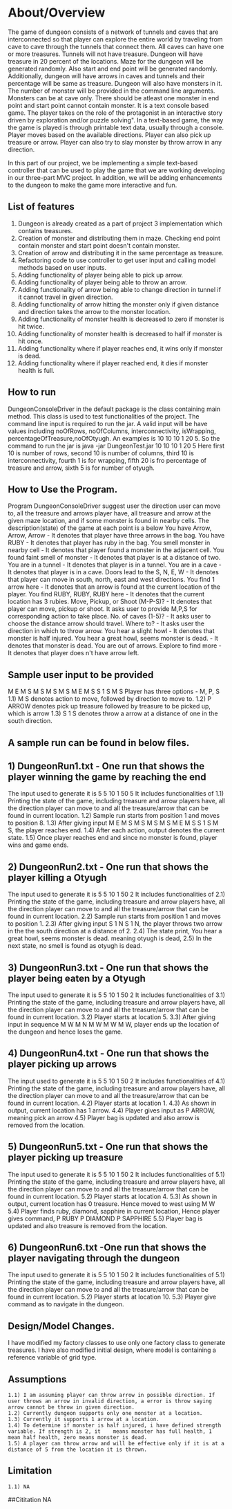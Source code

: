 # About/Overview

The game of dungeon consists of a network of tunnels and caves that are interconnected so that player can explore the entire world by traveling from cave to cave through the tunnels that connect them. All caves can have one or more treasures. Tunnels will not have treasure. Dungeon will have treasure in 20 percent of the locations. Maze for the dungeon will be generated randomly. Also start and end point will be generated randomly.  Additionally, dungeon will have arrows in caves and tunnels and their percentage will be same as treasure. Dungeon will also have monsters in it. The number of monster will be provided in the command line arguments. Monsters can be at cave only. There should be atleast one monster in end point and start point cannot contain monster.
It is a text console based game. The player takes on the role of the protagonist in an interactive story driven by exploration and/or puzzle solving". In a text-based game, the way the game is played is through printable text data, usually through a console.
Player moves based on the available directions. Player can also pick up treasure or arrow. Player can also try to slay monster by throw arrow in any direction.

In this part of our project, we be implementing a simple text-based controller that can be used to play the game that we are working developing in our three-part MVC project. In addition, we will be adding enhancements to the dungeon to make the game more interactive and fun.

## List of features
1. Dungeon is already created as a part of project 3 implementation which contains treasures. 
2. Creation of monster and distributing them in maze. Checking end point contain monster and start point doesn't contain monster. 
3. Creation of arrow and distributing it in the same percentage as treasure.
4. Refactoring code to use controller to get user input and calling model methods based on user inputs.
5. Adding functionality of player being able to pick up arrow.
6. Adding functionality of player being able to throw an arrow.
7. Adding functionality of arrow being able to change direction in tunnel if it cannot travel in given direction.
8. Adding functionality of arrow hitting the monster only if given distance and direction takes the arrow to the monster location.
9. Adding functionality of monster health is decreased to zero if monster is hit twice.
9. Adding functionality of monster health is decreased to half if monster is hit once.
10. Adding functionality where if player reaches end, it wins only if monster is dead.
11. Adding functionality where if player reached end, it dies if monster health is full.

## How to run
DungeonConsoleDriver in the default package is the class containing main method. This class is used to test functionalities of the project. The command line input is required to run the jar. A valid input will be have values including noOfRows, noOfColumns, interconnectivity, isWrapping, percentageOfTreasure,noOfOtyugh.
An examples is 10 10 10 1 20 5. 
So the command to run the jar is 
java -jar DungeonTest.jar 10 10 10 1 20 5
Here first 10 is number of rows, second 10 is number of columns, third 10 is interconnectivity, fourth 1 is for wrapping, fifth 20 is fro percentage of treasure and arrow, sixth 5 is for number of otyugh.

## How to Use the Program.
Program DungeonConsoleDriver suggest user the direction user can move to, all the treasure and arrows player have, all treasure and arrow at the given maze location, and if some monster is found in nearby cells. 
The description(state) of the game at each point is a below
You have Arrow, Arrow, Arrow - It denotes that player have three arrows in the bag.
You have RUBY - It denotes that player has ruby in the bag.
You smell monster in nearby cell - It denotes that player found a monster in the adjacent cell.
You found faint smell of monster - It denotes that player is at a distance of two.
You are in a tunnel - It denotes that player is in a tunnel.
You are in a cave - It denotes that player is in a cave.
Doors lead to the S,  N, E, W - It denotes that player can move in south, north, east and west directions.
You find 1 arrow here - It denotes that an arrow is found at the current location of the player.
You find RUBY, RUBY, RUBY here - It denotes that the current location has 3 rubies.
Move, Pickup, or Shoot (M-P-S)?  - It denotes that player can move, pickup or shoot. It asks user to provide M,P,S for corresponding action to take place.
No. of caves (1-5)? - It asks user to choose the distance arrow should travel.
Where to? - It asks user the direction in which to throw arrow.
You hear a slight howl - It denotes that monster is half injured.
You hear a great howl, seems monster is dead. - It denotes that monster is dead.
You are out of arrows. Explore to find more - It denotes that player does n't have arrow left.

## Sample user input to be provided
M E M S M S M S M S M E M S  S 1 S M S 
Player has three options - M, P, S
	1.1) M S denotes action to move, followed by direction to move to.
	1.2) P ARROW denotes pick up treasure followed by treasure to be picked up, which is arrow
	1.3) S 1 S denotes throw a arrow at a distance of one in the south direction.

## A sample run can be found in below files.
## 1) DungeonRun1.txt - One run that shows the player winning the game by reaching the end
The input used to generate it is 5 5 10 1 50 5
It includes functionalities of
	1.1) Printing the state of the game, including treasure and arrow players have, all the direction player can move to and all the treasure/arrow that can be found in current location.
	1.2) Sample run starts from position 1 and moves to position 8.
	1.3) After giving input M E M S M S M S M S M E M S  S 1 S M S, the player reaches end.
	1.4) After each action, output denotes the current state.
	1.5) Once player reaches end and since no monster is found, player wins and game ends.
	
## 2) DungeonRun2.txt - One run that shows the player killing a Otyugh 
The input used to generate it is 5 5 10 1 50 2
It includes functionalities of
	2.1) Printing the state of the game, including treasure and arrow players have, all the direction player can move to and all the treasure/arrow that can be found in current location.
	2.2) Sample run starts from position 1 and moves to position 1.
	2.3) After giving input S 1 N S 1 N, the player throws two arrow in the the south direction at a distance of 2.
	2.4) The state print, You hear a great howl, seems monster is dead. meaning otyugh is dead,
	2.5) In the next state, no smell is found as otyugh is dead.

## 3) DungeonRun3.txt - One run that shows the player being eaten by a Otyugh
The input used to generate it is 5 5 10 1 50 2
It includes functionalities of
	3.1) Printing the state of the game, including treasure and arrow players have, all the direction player can move to and all the treasure/arrow that can be found in current location.
	3.2) Player starts at location 5.
	3.3) After giving input in sequence M W M N M W M W M W, player ends up the location of the dungeon and hence loses the game.
	
## 4) DungeonRun4.txt - One run that shows the player picking up arrows
The input used to generate it is 5 5 10 1 50 2
It includes functionalities of
	4.1) Printing the state of the game, including treasure and arrow players have, all the direction player can move to and all the treasure/arrow that can be found in current location.
	4.2) Player starts at location 1.
	4.3) As shown in output, current location has 1 arrow.
	4.4) Player gives input as P ARROW, meaning pick an arrow
	4.5) Player bag is updated and also arrow is removed from the location.
	
## 5) DungeonRun5.txt - One run that shows the player picking up treasure
The input used to generate it is 5 5 10 1 50 2
It includes functionalities of
	5.1) Printing the state of the game, including treasure and arrow players have, all the direction player can move to and all the treasure/arrow that can be found in current location.
	5.2) Player starts at location 4.
	5.3) As shown in output, current location has 0 treasure. Hence moved to west using M W
	5.4) Player finds ruby, diamond, sapphire in current location, Hence player gives command, P RUBY P DIAMOND P SAPPHIRE
	5.5) Player bag is updated and also treasure is removed from the location.
	
## 6) DungeonRun6.txt -One run that shows the player navigating through the dungeon
The input used to generate it is 5 5 10 1 50 2
It includes functionalities of
	5.1) Printing the state of the game, including treasure and arrow players have, all the direction player can move to and all the treasure/arrow that can be found in current location.
	5.2) Player starts at location 10.
	5.3) Player give command as to navigate in the dungeon.
			
## Design/Model Changes.
I have modified my factory classes to use only one factory class to generate treasures. I have also modified initial design, where model is containing a reference variable of grid type.

## Assumptions 
	1.1) I am assuming player can throw arrow in possible direction. If user throws an arrow in invalid direction, a error is throw saying arrow cannot be throw in given direction.
	1.2) Currently dungeon supports only one monster at a location.
	1.3) Currently it supports 1 arrow at a location.
	1.4) To determine if monster is half injured, i have defined strength variable. If strength is 2, it 	means monster has full health, 1 mean half health, zero means monster is dead. 
	1.5) A player can throw arrow and will be effective only if it is at a distance of 5 from the location it is thrown.

## Limitation 
	1.1) NA

##Cititation
NA